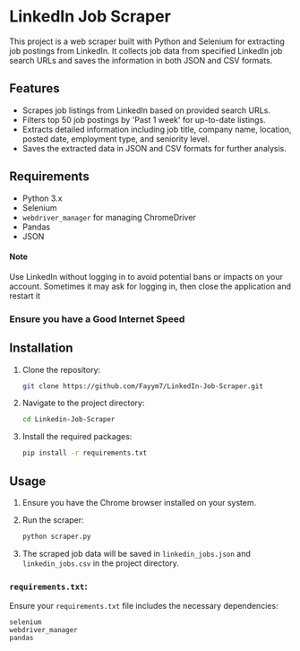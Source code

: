 # LinkedIn Job Scraper

This project is a web scraper built with Python and Selenium for extracting job postings from LinkedIn. It collects job data from specified LinkedIn job search URLs and saves the information in both JSON and CSV formats.

## Features

- Scrapes job listings from LinkedIn based on provided search URLs.
- Filters top 50 job postings by 'Past 1 week' for up-to-date listings.
- Extracts detailed information including job title, company name, location, posted date, employment type, and seniority level.
- Saves the extracted data in JSON and CSV formats for further analysis.

## Requirements

- Python 3.x
- Selenium
- `webdriver_manager` for managing ChromeDriver
- Pandas
- JSON
  
#### Note
Use LinkedIn without logging in to avoid potential bans or impacts on your account. Sometimes it may ask for logging in, then close the application and restart it

### Ensure you have a Good Internet Speed

## Installation

1. Clone the repository:

   ```bash
   git clone https://github.com/Fayym7/LinkedIn-Job-Scraper.git
   ```

2. Navigate to the project directory:

   ```bash
   cd Linkedin-Job-Scraper
   ```

3. Install the required packages:

   ```bash
   pip install -r requirements.txt
   ```

## Usage

1. Ensure you have the Chrome browser installed on your system.

2. Run the scraper:

   ```bash
   python scraper.py
   ```

3. The scraped job data will be saved in `linkedin_jobs.json` and `linkedin_jobs.csv` in the project directory.

### `requirements.txt`:
Ensure your `requirements.txt` file includes the necessary dependencies:

```
selenium
webdriver_manager
pandas
```

